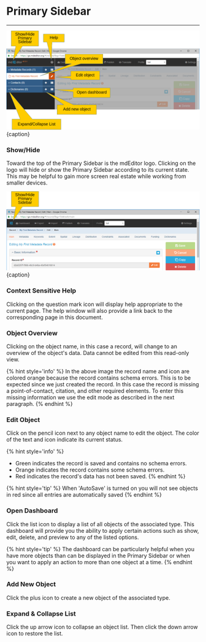 # Primary Sidebar
---

![The Primary Sidebar](/assets/get-started/primary-sidebar.png){caption}

### Show/Hide
Toward the top of the Primary Sidebar is the mdEditor logo.  Clicking on the logo will hide or show the Primary Sidebar according to its current state.  This may be helpful to gain more screen real estate while working from smaller devices.

![The Primary Sidebar Collapsed](/assets/get-started/primary-sidebar-collapse.png){caption}

### Context Sensitive Help <i class="fa fa-question-circle"></i>
Clicking on the question mark icon will display help appropriate to the current page.  The help window will also provide a link back to the corresponding page in this document. 

### Object Overview
Clicking on the object name, in this case a record, will change to an overview of the object's data.  Data cannot be edited from this read-only view.  

{% hint style='info' %}
  In the above image the record name and icon are colored orange because the record contains schema errors.  This is to be expected since we just created the record.  In this case the record is missing a point-of-contact, citation, and other required elements.  To enter this missing information we use the edit mode as described in the next paragraph.
{% endhint %}


### Edit Object <i class="fa fa-pencil"></i>
Click on the pencil icon next to any object name to edit the object.  The color of the text and icon indicate its current status. 

{% hint style='info' %}
  * Green indicates the record is saved and contains no schema errors.
  * Orange indicates the record contains some schema errors.  
  * Red indicates the record's data has not been saved.
{% endhint %} 

{% hint style='tip' %}
  When 'AutoSave' is turned on you will not see objects in red since all entries are automatically saved
{% endhint %}
  
### Open Dashboard <i class="fa fa-list"></i>
Click the list icon to display a list of all objects of the associated type.  This dashboard will provide you the ability to apply certain actions such as show, edit, delete, and preview to any of the listed options.  

{% hint style='tip' %}
  The dashboard can be particularly helpful when you have more objects than can be displayed in the Primary Sidebar or when you want to apply an action to more than one object at a time.
{% endhint %}

### Add New Object <i class="fa fa-plus"></i>
Click the plus icon to create a new object of the associated type.

### Expand & Collapse List <i class="fa fa-angle-up"></i>
Click the up arrow icon to collapse an object list.  Then click the down arrow icon <i class="fa fa-angle-down"></i> to restore the list. 
